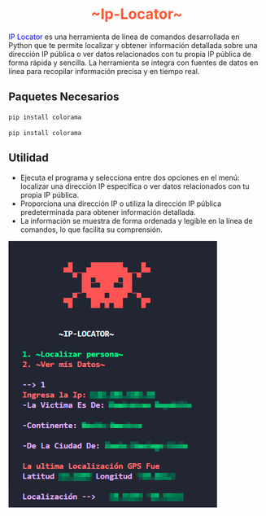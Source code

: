 <h1 align=center style="color: #ff5733;">~Ip-Locator~</h1>

<p>
<span style="color: blue;">IP Locator</span> es una herramienta de línea de comandos desarrollada en Python que te permite localizar y obtener información detallada sobre una dirección IP pública o ver datos relacionados con tu propia IP pública de forma rápida y sencilla. La herramienta se integra con fuentes de datos en línea para recopilar información precisa y en tiempo real.
</p>

<h2>
Paquetes Necesarios
</h2>

`pip install colorama`

`pip install colorama`

<h2>
Utilidad
</h2>

* Ejecuta el programa y selecciona entre dos opciones en el menú: localizar una dirección IP específica o ver datos relacionados con tu propia IP pública.
* Proporciona una dirección IP o utiliza la dirección IP pública predeterminada para obtener información detallada.
* La información se muestra de forma ordenada y legible en la línea de comandos, lo que facilita su comprensión.


![imagen de la ejecucion](localizador.png)